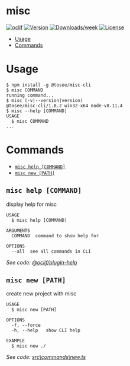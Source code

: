 misc
====



[![oclif](https://img.shields.io/badge/cli-oclif-brightgreen.svg)](https://oclif.io)
[![Version](https://img.shields.io/npm/v/misc.svg)](https://npmjs.org/package/misc)
[![Downloads/week](https://img.shields.io/npm/dw/misc.svg)](https://npmjs.org/package/misc)
[![License](https://img.shields.io/npm/l/misc.svg)](https://github.com/fullstackoverflow/Misc-cli/blob/master/package.json)

<!-- toc -->
* [Usage](#usage)
* [Commands](#commands)
<!-- tocstop -->
# Usage
<!-- usage -->
```sh-session
$ npm install -g @tosee/misc-cli
$ misc COMMAND
running command...
$ misc (-v|--version|version)
@tosee/misc-cli/1.0.2 win32-x64 node-v8.11.4
$ misc --help [COMMAND]
USAGE
  $ misc COMMAND
...
```
<!-- usagestop -->
# Commands
<!-- commands -->
* [`misc help [COMMAND]`](#misc-help-command)
* [`misc new [PATH]`](#misc-new-path)

## `misc help [COMMAND]`

display help for misc

```
USAGE
  $ misc help [COMMAND]

ARGUMENTS
  COMMAND  command to show help for

OPTIONS
  --all  see all commands in CLI
```

_See code: [@oclif/plugin-help](https://github.com/oclif/plugin-help/blob/v2.1.4/src\commands\help.ts)_

## `misc new [PATH]`

create new project with misc

```
USAGE
  $ misc new [PATH]

OPTIONS
  -f, --force
  -h, --help   show CLI help

EXAMPLE
  $ misc new ./
```

_See code: [src\commands\new.ts](https://github.com/fullstackoverflow/misc-cli/blob/v1.0.2/src\commands\new.ts)_
<!-- commandsstop -->
